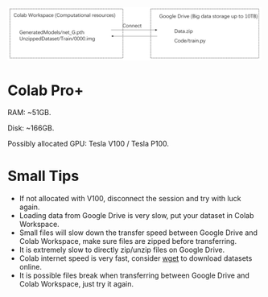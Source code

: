 <img src='misc/architecture.png'>

# Colab Pro+
RAM: ~51GB.

Disk: ~166GB.

Possibly allocated GPU: Tesla V100 / Tesla P100.

# Small Tips
- If not allocated with V100, disconnect the session and try with luck again.
- Loading data from Google Drive is very slow, put your dataset in Colab Workspace.
- Small files will slow down the transfer speed between Google Drive and Colab Workspace, make sure files are zipped before transferring.
- It is extremely slow to directly zip/unzip files on Google Drive. 
- Colab internet speed is very fast, consider [wget](https://www.gnu.org/software/wget/) to download datasets online.
- It is possible files break when transferring between Google Drive and Colab Workspace, just try it again.